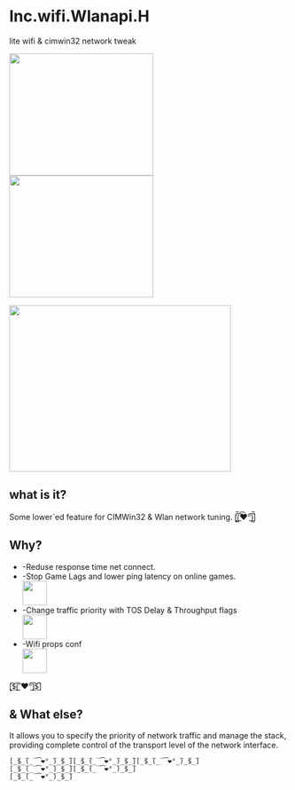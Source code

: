 # Inc.wifi.Wlanapi.H
lite wifi &amp; cimwin32 network tweak


<img src="https://d1w7fb2mkkr3kw.cloudfront.net/assets/images/book/lrg/9780/0713/9780071380416.jpg" width="260" height="220"> <img src="https://images-na.ssl-images-amazon.com/images/I/51NZfJdGy2L._SX325_BO1,204,203,200_.jpg" width="260" height="220">


<a href="http://pesap.com">
<img src="https://i.ibb.co/p0kXCmV/nettweak.gif" width="400" height="300">
</a>

## what is it?

Some lower`ed feature for CIMWin32 & Wlan network tuning.
[̲̅$̲̅(̲̅ ͡❤°̲̅)̲̅$̲̅]

## Why?
<ul>
<li>-Reduse response time net connect.</li>
<li>-Stop Game Lags and lower ping latency on online games.</li><img src="https://i.ibb.co/X20Yp7g/12311.jpg" width="44" height="44">
<li>-Change traffic priority with TOS Delay & Throughput flags</li><img src="https://i.ibb.co/HqmMKqq/tos.png" width="44" height="44">
<li>-Wifi props conf</li><img src="https://i.ibb.co/2KRxGmM/222234.png" width="44" height="44">
</ul>
[̲̅$̲̅(̲̅ ͡❤°̲̅)̲̅$̲̅]

## & What else?
It allows you to specify the priority of network traffic and manage the stack, providing complete control of the transport level of the network interface.
```
[̲̅$̲̅(̲̅ ͡❤°̲̅)̲̅$̲̅][̲̅$̲̅(̲̅ ͡❤°̲̅)̲̅$̲̅][̲̅$̲̅(̲̅ ͡❤°̲̅)̲̅$̲̅]
[̲̅$̲̅(̲̅ ͡❤°̲̅)̲̅$̲̅][̲̅$̲̅(̲̅ ͡❤°̲̅)̲̅$̲̅]
[̲̅$̲̅(̲̅ ͡❤°̲̅)̲̅$̲̅]
```

